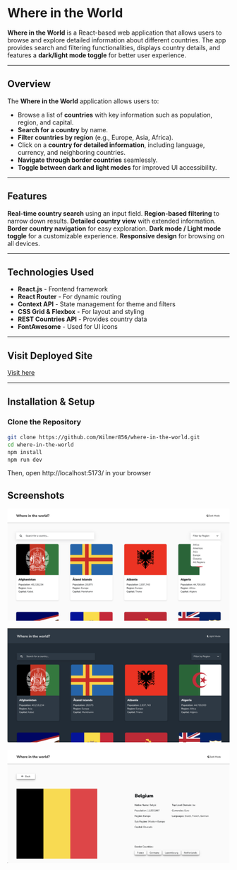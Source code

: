 # Where in the World

**Where in the World** is a React-based web application that allows users to browse and explore detailed information about different countries. The app provides search and filtering functionalities, displays country details, and features a **dark/light mode toggle** for better user experience.

---

## Overview

The **Where in the World** application allows users to:

- Browse a list of **countries** with key information such as population, region, and capital.
- **Search for a country** by name.
- **Filter countries by region** (e.g., Europe, Asia, Africa).
- Click on a **country for detailed information**, including language, currency, and neighboring countries.
- **Navigate through border countries** seamlessly.
- **Toggle between dark and light modes** for improved UI accessibility.

---

## Features

**Real-time country search** using an input field.
**Region-based filtering** to narrow down results.
**Detailed country view** with extended information.
**Border country navigation** for easy exploration.
**Dark mode / Light mode toggle** for a customizable experience.
**Responsive design** for browsing on all devices.

---

## Technologies Used

- **React.js** - Frontend framework
- **React Router** - For dynamic routing
- **Context API** - State management for theme and filters
- **CSS Grid & Flexbox** - For layout and styling
- **REST Countries API** - Provides country data
- **FontAwesome** - Used for UI icons

---

## Visit Deployed Site

[Visit here](https://wilmer856.github.io/where-in-the-world)

---

## Installation & Setup

### **Clone the Repository**

```sh
git clone https://github.com/Wilmer856/where-in-the-world.git
cd where-in-the-world
npm install
npm run dev

```

Then, open http://localhost:5173/ in your browser

## Screenshots

![Homepage](./screenshots/homepage.png)

![Dark mode Homepage](./screenshots/darkmode.png)

![Country Detail Page](./screenshots/details.png)
